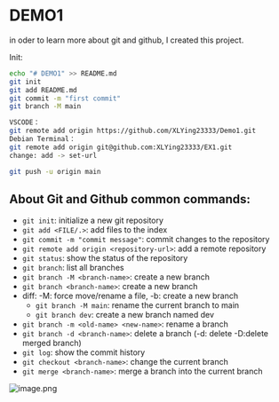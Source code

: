﻿# DEMO1

in oder to learn more about git and github, I created this project.

Init:
```bash
echo "# DEMO1" >> README.md
git init
git add README.md
git commit -m "first commit"
git branch -M main

VSCODE：
git remote add origin https://github.com/XLYing23333/Demo1.git
Debian Terminal：
git remote add origin git@github.com:XLYing23333/EX1.git
change: add -> set-url

git push -u origin main
```

## About Git and Github common commands:

- `git init`: initialize a new git repository
- `git add <FILE/.>`: add files to the index
- `git commit -m "commit message"`: commit changes to the repository
- `git remote add origin <repository-url>`: add a remote repository
- `git status`: show the status of the repository
- `git branch`: list all branches
- `git branch -M <branch-name>`: create a new branch
- `git branch <branch-name>`: create a new branch
- diff: -M: force move/rename a file, -b: create a new branch
  - `git branch -M main`: rename the current branch to main
  - `git branch dev`: create a new branch named dev
- `git branch -m <old-name> <new-name>`: rename a branch
- `git branch -d <branch-name>`: delete a branch (-d: delete -D:delete merged branch)
- `git log`: show the commit history
- `git checkout <branch-name>`: change the current branch
- `git merge <branch-name>`: merge a branch into the current branch


<img src="https://cdn.jsdelivr.net/gh/XLY23333/picture01/img01/TXLY.png" alt="image.png" />
